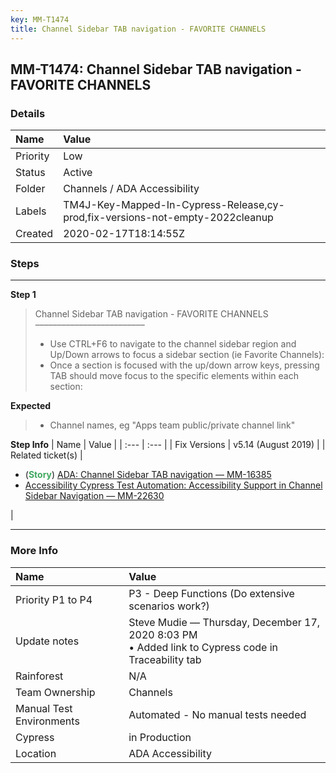 ```yaml
---
key: MM-T1474
title: Channel Sidebar TAB navigation - FAVORITE CHANNELS
---
```


## MM-T1474: Channel Sidebar TAB navigation - FAVORITE CHANNELS

### Details

| Name     | Value                                                                         |
| :------- | :---------------------------------------------------------------------------- |
| Priority | Low                                                                           |
| Status   | Active                                                                        |
| Folder   | Channels / ADA Accessibility                                                  |
| Labels   | TM4J-Key-Mapped-In-Cypress-Release,cy-prod,fix-versions-not-empty-2022cleanup |
| Created  | 2020-02-17T18:14:55Z                                                          |

### Steps

<hr/>

**Step 1**

> <article>Channel Sidebar TAB navigation - FAVORITE CHANNELS<br>–––––––––––––––––––––––––<ul><li>Use CTRL+F6 to navigate to the channel sidebar region and Up/Down arrows to focus a sidebar section (ie Favorite Channels):</li><li>Once a section is focused with the up/down arrow keys, pressing TAB should move focus to the specific elements within each section:</li></ul></article>

**Expected**

> <article><ul><li>Channel names, eg "Apps team public/private channel link"</li></ul></article>

**Step Info**
| Name | Value |
| :--- | :--- |
| Fix Versions | v5.14 (August 2019) |
| Related ticket(s) | <ul><li>(<strong><span style="color: rgb(65, 168, 95);">Story</span></strong>) <a href="https://mattermost.atlassian.net/browse/MM-16385" rel="noopener noreferrer" target="_blank">ADA: Channel Sidebar TAB navigation — MM-16385</a></li><li><a href="https://mattermost.atlassian.net/browse/MM-22630">Accessibility Cypress Test Automation: Accessibility Support in Channel Sidebar Navigation — MM-22630</a></li></ul> |

<hr/>

### More Info

| Name                     | Value                                                                                                 |
| :----------------------- | :---------------------------------------------------------------------------------------------------- |
| Priority P1 to P4        | P3 - Deep Functions (Do extensive scenarios work?)                                                    |
| Update notes             | Steve Mudie — Thursday, December 17, 2020 8:03 PM<br>• Added link to Cypress code in Traceability tab |
| Rainforest               | N/A                                                                                                   |
| Team Ownership           | Channels                                                                                              |
| Manual Test Environments | Automated - No manual tests needed                                                                    |
| Cypress                  | in Production                                                                                         |
| Location                 | ADA Accessibility                                                                                     |
